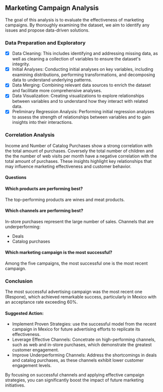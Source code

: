 ## Marketing Campaign Analysis
The goal of this analysis is to evaluate the effectiveness of marketing campaigns. By thoroughly examining the dataset, we aim to identify any issues and propose data-driven solutions.

### Data Preparation and Exploratory

- [x] Data Cleaning: This includes identifying and addressing missing data, as well as cleaning a collection of variables to ensure the dataset's integrity.
- [x] Initial Analyses: Conducting initial analyses on key variables, including examining distributions, performing transformations, and decomposing data to understand underlying patterns.
- [x] Data Merging: Combining relevant data sources to enrich the dataset and facilitate more comprehensive analyses.
- [x] Data Visualization: Creating visualizations to explore relationships between variables and to understand how they interact with related data.
- [x] Preliminary Regression Analysis: Performing initial regression analyses to assess the strength of relationships between variables and to gain insights into their interactions.

### Correlation Analysis
Income and Number of Catalog Purchases show a strong correlation with the total amount of purchases. Coversely the total number of children and the the number of web visits per month have a negative correlation with the total amount of purchases. These insights highlight key relationships that may influence marketing effectiveness and customer behavior. 

#### Questions
#### Which products are performing best?
The top-performing products are wines and meat products.
#### Which channels are performing best?
In-store purchases represent the large number of sales.
Channels that are underperforming:
- Deals
- Catalog purchases
#### Which marketing campaign is the most successful?
Among the five campaigns, the most successful one is the most recent campaign. 

### Conclusion 
The most successful advertising campaign was the most recent one (Respone), which achieved remarkable success, particularly in Mexico with an acceptance rate exceeding 60%. 

#### Suggested Action:
- Implement Proven Strategies: use the successful model from the recent campaign in Mexico for future advertising efforts to replicate its effectiveness.
- Leverage Effective Channels: Concetrate on high-performing channels, such as web and in-store purchases, which demonstrate the greatest customer engagement.
- Improve Underperforming Channels: Address the shortcomings in deals and catalog purchases, as these channels exhibit lower customer engagement levels.

By focusing on successful channels and applying effective campaign strategies, you can significantly boost the impact of future marketing initiatives.
